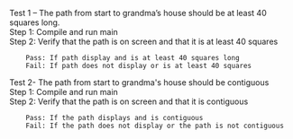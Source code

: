 Test 1 – The path from start to grandma’s house should be at least 40 squares long.  
		Step 1: Compile and run main  
		Step 2: Verify that the path is on screen and that it is at least 40 squares  

		Pass: If path display and is at least 40 squares long  
		Fail: If path does not display or is at least 40 squares  

Test 2- The path from start to grandma's house should be contiguous  
		Step 1: Compile and run main  
		Step 2: Verify that the path is on screen and that it is contiguous  

		Pass: If the path displays and is contiguous  
		Fail: If the path does not display or the path is not contiguous  

